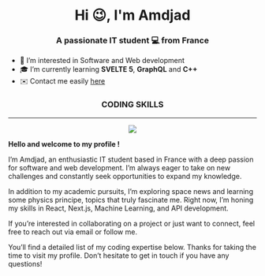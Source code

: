 <h1 align="center">Hi 😉, I'm Amdjad</h1>
<h3 align="center">A passionate IT student 💻 from France</h3>

* 🚀 I’m interested in Software and Web development
* 🎓 I’m currently learning **SVELTE 5**, **GraphQL** and **C++**
* ✉️ Contact me easily <a href="mailto:amdjad.anrifou@gmail.com">here</a>

<h3 align="center">CODING SKILLS</h3>

---

<p align="center">
  <a href="https://skillicons.dev">
    <img src="https://skillicons.dev/icons?i=py,php,git,html,css,js,svelte,graphql,c,java,linux,mongodb,bash,nodejs,react"/>
  </a>
</p>

**Hello and welcome to my profile !**

I’m Amdjad, an enthusiastic IT student based in France with a deep passion for software and web development. I’m always eager to take on new challenges and constantly seek opportunities to expand my knowledge.

In addition to my academic pursuits, I’m exploring space news and learning some physics principe, topics that truly fascinate me. Right now, I’m honing my skills in React, Next.js, Machine Learning, and API development.

If you’re interested in collaborating on a project or just want to connect, feel free to reach out via email or follow me.

You’ll find a detailed list of my coding expertise below. Thanks for taking the time to visit my profile. Don’t hesitate to get in touch if you have any questions!
